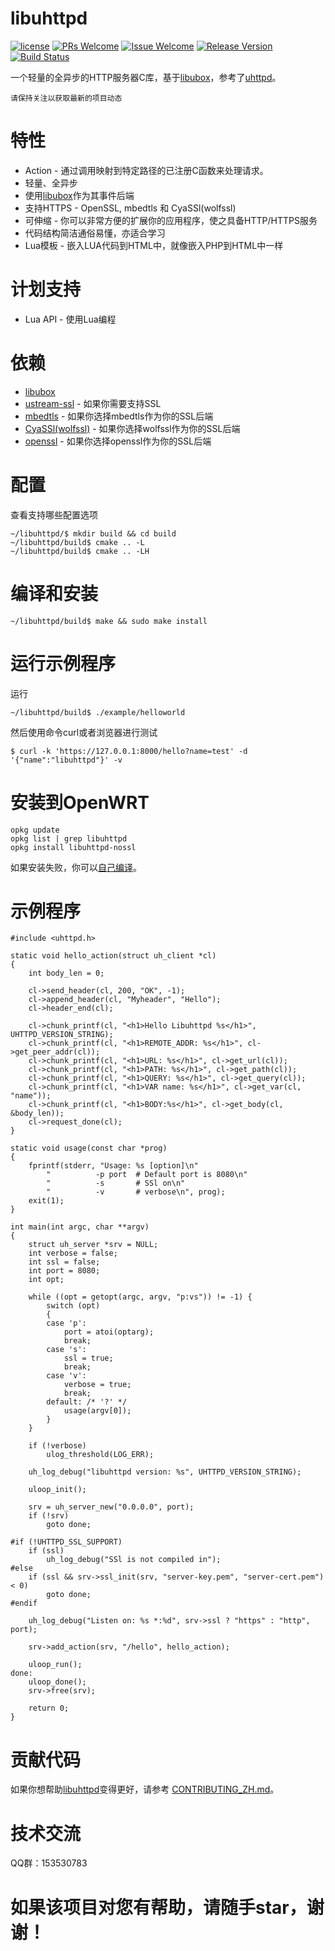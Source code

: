 # libuhttpd

[1]: https://img.shields.io/badge/license-LGPL2-brightgreen.svg?style=plastic
[2]: /LICENSE
[3]: https://img.shields.io/badge/PRs-welcome-brightgreen.svg?style=plastic
[4]: https://github.com/zhaojh329/libuhttpd/pulls
[5]: https://img.shields.io/badge/Issues-welcome-brightgreen.svg?style=plastic
[6]: https://github.com/zhaojh329/libuhttpd/issues/new
[7]: https://img.shields.io/badge/release-2.0.2-blue.svg?style=plastic
[8]: https://github.com/zhaojh329/libuhttpd/releases
[9]: https://travis-ci.org/zhaojh329/libuhttpd.svg?branch=master
[10]: https://travis-ci.org/zhaojh329/libuhttpd

[![license][1]][2]
[![PRs Welcome][3]][4]
[![Issue Welcome][5]][6]
[![Release Version][7]][8]
[![Build Status][9]][10]

[libubox]: https://git.openwrt.org/?p=project/libubox.git
[uhttpd]: https://git.openwrt.org/?p=project/uhttpd.git
[ustream-ssl]: https://git.openwrt.org/?p=project/ustream-ssl.git
[openssl]: https://github.com/openssl/openssl
[mbedtls]: https://github.com/ARMmbed/mbedtls
[CyaSSl(wolfssl)]: https://github.com/wolfSSL/wolfssl

一个轻量的全异步的HTTP服务器C库，基于[libubox]，参考了[uhttpd]。

`请保持关注以获取最新的项目动态`

# 特性
* Action - 通过调用映射到特定路径的已注册C函数来处理请求。
* 轻量、全异步
* 使用[libubox]作为其事件后端
* 支持HTTPS - OpenSSL, mbedtls 和 CyaSSl(wolfssl)
* 可伸缩 - 你可以非常方便的扩展你的应用程序，使之具备HTTP/HTTPS服务
* 代码结构简洁通俗易懂，亦适合学习
* Lua模板 - 嵌入LUA代码到HTML中，就像嵌入PHP到HTML中一样

# 计划支持
* Lua API - 使用Lua编程

# 依赖
* [libubox]
* [ustream-ssl] - 如果你需要支持SSL
* [mbedtls] - 如果你选择mbedtls作为你的SSL后端
* [CyaSSl(wolfssl)] - 如果你选择wolfssl作为你的SSL后端
* [openssl] - 如果你选择openssl作为你的SSL后端

# 配置
查看支持哪些配置选项

	~/libuhttpd/$ mkdir build && cd build
	~/libuhttpd/build$ cmake .. -L
	~/libuhttpd/build$ cmake .. -LH

# 编译和安装

	~/libuhttpd/build$ make && sudo make install

# 运行示例程序
运行

	~/libuhttpd/build$ ./example/helloworld
	
然后使用命令curl或者浏览器进行测试

	$ curl -k 'https://127.0.0.1:8000/hello?name=test' -d '{"name":"libuhttpd"}' -v

# 安装到OpenWRT
    opkg update
    opkg list | grep libuhttpd
    opkg install libuhttpd-nossl

如果安装失败，你可以[自己编译](/BUILDOPENWRT_ZH.md)。

# 示例程序
```
#include <uhttpd.h>

static void hello_action(struct uh_client *cl)
{
    int body_len = 0;

    cl->send_header(cl, 200, "OK", -1);
    cl->append_header(cl, "Myheader", "Hello");
    cl->header_end(cl);

    cl->chunk_printf(cl, "<h1>Hello Libuhttpd %s</h1>", UHTTPD_VERSION_STRING);
    cl->chunk_printf(cl, "<h1>REMOTE_ADDR: %s</h1>", cl->get_peer_addr(cl));
    cl->chunk_printf(cl, "<h1>URL: %s</h1>", cl->get_url(cl));
    cl->chunk_printf(cl, "<h1>PATH: %s</h1>", cl->get_path(cl));
    cl->chunk_printf(cl, "<h1>QUERY: %s</h1>", cl->get_query(cl));
    cl->chunk_printf(cl, "<h1>VAR name: %s</h1>", cl->get_var(cl, "name"));
    cl->chunk_printf(cl, "<h1>BODY:%s</h1>", cl->get_body(cl, &body_len));
    cl->request_done(cl);
}

static void usage(const char *prog)
{
    fprintf(stderr, "Usage: %s [option]\n"
        "          -p port  # Default port is 8080\n"
        "          -s       # SSl on\n"
        "          -v       # verbose\n", prog);
    exit(1);
}

int main(int argc, char **argv)
{
    struct uh_server *srv = NULL;
    int verbose = false;
    int ssl = false;
    int port = 8080;
    int opt;

    while ((opt = getopt(argc, argv, "p:vs")) != -1) {
        switch (opt)
        {
        case 'p':
            port = atoi(optarg);
            break;
        case 's':
            ssl = true;
            break;
        case 'v':
            verbose = true;
            break;
        default: /* '?' */
            usage(argv[0]);
        }
    }

    if (!verbose)
        ulog_threshold(LOG_ERR);
    
    uh_log_debug("libuhttpd version: %s", UHTTPD_VERSION_STRING);

    uloop_init();

    srv = uh_server_new("0.0.0.0", port);
    if (!srv)
        goto done;

#if (!UHTTPD_SSL_SUPPORT)
    if (ssl)
        uh_log_debug("SSl is not compiled in");
#else
    if (ssl && srv->ssl_init(srv, "server-key.pem", "server-cert.pem") < 0)
        goto done;
#endif

    uh_log_debug("Listen on: %s *:%d", srv->ssl ? "https" : "http", port);

    srv->add_action(srv, "/hello", hello_action);
    
    uloop_run();
done:
    uloop_done();
    srv->free(srv);
    
    return 0;
}
```

# 贡献代码
如果你想帮助[libuhttpd](https://github.com/zhaojh329/libuhttpd)变得更好，请参考
[CONTRIBUTING_ZH.md](https://github.com/zhaojh329/libuhttpd/blob/master/CONTRIBUTING_ZH.md)。

# 技术交流
QQ群：153530783

# 如果该项目对您有帮助，请随手star，谢谢！
